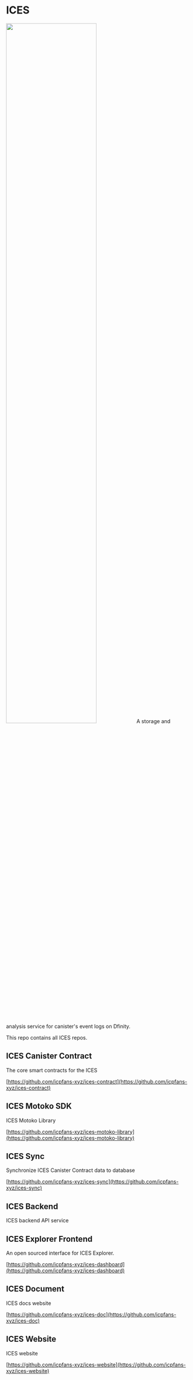 # ICES
<img src="https://doc.ices.one/assets/images/logo_full_title-cf61cd610321bc6205ec642846bfcfdf.png" width="70%" />
A storage and analysis service for canister's event logs on Dfinity.

This repo contains all ICES repos.




## ICES Canister Contract

The core smart contracts for the ICES

[https://github.com/icpfans-xyz/ices-contract](https://github.com/icpfans-xyz/ices-contract)

## ICES Motoko SDK

ICES  Motoko Library

[https://github.com/icpfans-xyz/ices-motoko-library](https://github.com/icpfans-xyz/ices-motoko-library)

## ICES Sync

Synchronize  ICES Canister Contract data to database

[https://github.com/icpfans-xyz/ices-sync](https://github.com/icpfans-xyz/ices-sync)

## ICES Backend

ICES backend API service

## ICES Explorer Frontend

An open sourced interface for ICES Explorer.

[https://github.com/icpfans-xyz/ices-dashboard](https://github.com/icpfans-xyz/ices-dashboard)

## ICES Document

ICES docs website

[https://github.com/icpfans-xyz/ices-doc](https://github.com/icpfans-xyz/ices-doc)

## ICES Website

ICES website

[https://github.com/icpfans-xyz/ices-website](https://github.com/icpfans-xyz/ices-website)
